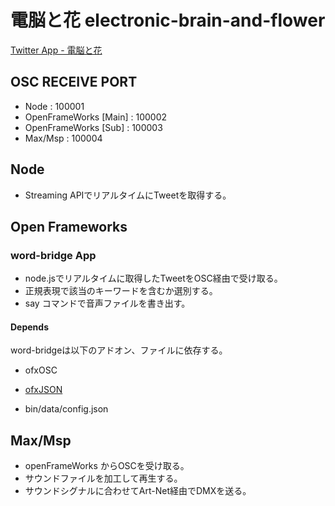 # 電脳と花 electronic-brain-and-flower

[Twitter App - 電脳と花](https://apps.twitter.com/app/8181167 "Twitter App")


## OSC RECEIVE PORT
- Node                  : 100001
- OpenFrameWorks [Main] : 100002
- OpenFrameWorks [Sub]  : 100003
- Max/Msp               : 100004


## Node
- Streaming APIでリアルタイムにTweetを取得する。


## Open Frameworks


### word-bridge App

- node.jsでリアルタイムに取得したTweetをOSC経由で受け取る。
- 正規表現で該当のキーワードを含むか選別する。
- say コマンドで音声ファイルを書き出す。


#### Depends
word-bridgeは以下のアドオン、ファイルに依存する。

- ofxOSC
- [ofxJSON](https://github.com/jefftimesten/ofxJSON "ofxJSON]")

- bin/data/config.json


## Max/Msp
- openFrameWorks からOSCを受け取る。
- サウンドファイルを加工して再生する。
- サウンドシグナルに合わせてArt-Net経由でDMXを送る。